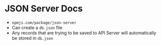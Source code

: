 # JSON Server Docs
- `npmjs.com/package/json-server`
- Can create a `db.json` file
- Any records that are trying to be saved to API Server will automatically be stored in `db.json`
